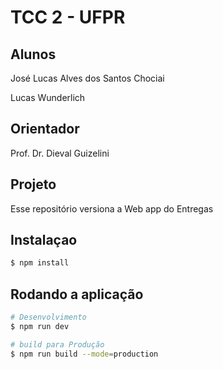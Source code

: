 # TCC 2 - UFPR

## Alunos

José Lucas Alves dos Santos Chociai

Lucas Wunderlich

## Orientador

Prof. Dr. Dieval Guizelini

## Projeto

Esse repositório versiona a Web app do Entregas

## Instalaçao

```bash
$ npm install
```

## Rodando a aplicação

```bash
# Desenvolvimento
$ npm run dev

# build para Produção
$ npm run build --mode=production
```
